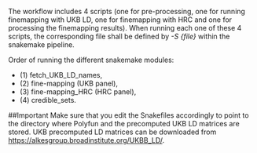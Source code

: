 The workflow includes 4 scripts (one for pre-processing, one for running finemapping with UKB LD, one for finemapping with HRC and one for processing the finemapping results).
When running each one of these 4 scripts, the corresponding file shall be defined by *-S {file}* within the snakemake pipeline.

Order of running the different snakemake modules: 
- (1) fetch_UKB_LD_names,
- (2) fine-mapping (UKB panel),
- (3) fine-mapping_HRC (HRC panel), 
- (4) credible_sets.

##Important
Make sure that you edit the Snakefiles accordingly to point to the directory where Polyfun and the precomputed UKB LD matrices are stored.
UKB precomputed LD matrices can be downloaded from https://alkesgroup.broadinstitute.org/UKBB_LD/. 
